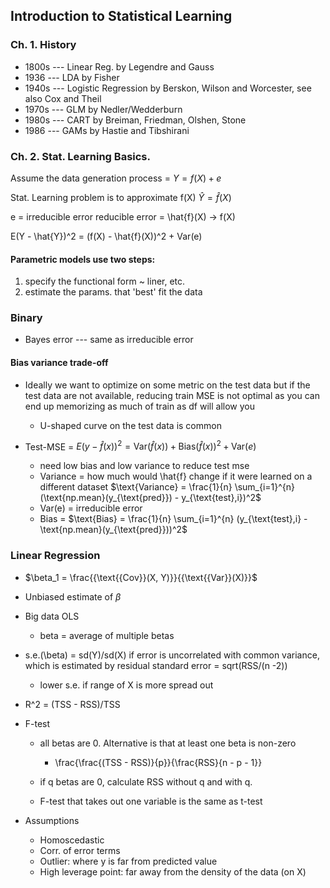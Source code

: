 ## Introduction to Statistical Learning

### Ch. 1. History

* 1800s --- Linear Reg. by Legendre and Gauss
* 1936  --- LDA by Fisher
* 1940s --- Logistic Regression by Berskon, Wilson and Worcester, see also Cox and Theil
* 1970s --- GLM by Nedler/Wedderburn
* 1980s --- CART by Breiman, Friedman, Olshen, Stone
* 1986  --- GAMs by Hastie and Tibshirani

### Ch. 2. Stat. Learning Basics.

Assume the data generation process =
$Y = f(X) + e$

Stat. Learning problem is to approximate f(X)
$\hat{Y} = \hat{f}(X)$

e = irreducible error
reducible error = \hat{f}(X) -> f(X)

E(Y - \hat{Y})^2 = (f(X) - \hat{f}(X))^2 + Var(e)

#### Parametric models use two steps:

1. specify the functional form ~ liner, etc.
2. estimate the params. that 'best' fit the data

### Binary

* Bayes error --- same as irreducible error

#### Bias variance trade-off

* Ideally we want to optimize on some metric on the test data but if the test data are not available, reducing train MSE is not optimal as you can end up memorizing as much of train as df will allow you
	* U-shaped curve on the test data is common

* Test-MSE = 
	$E(y - \hat{f}(x))^2 = \text{Var}(\hat{f}(x)) + \text{Bias}(\hat{f}(x))^2 + \text{Var}(e)$
	* need low bias and low variance to reduce test mse
	* Variance = how much would \hat{f} change if it were learned on a different dataset
		$\text{Variance} = \frac{1}{n} \sum_{i=1}^{n} (\text{np.mean}(y_{\text{pred}}) - y_{\text{test},i})^2$
	* Var(e) = irreducible error
	* Bias = 
		$\text{Bias} = \frac{1}{n} \sum_{i=1}^{n} (y_{\text{test},i} - \text{np.mean}(y_{\text{pred}}))^2$

### Linear Regression

* $\beta_1 = \frac{{\text{{Cov}}(X, Y)}}{{\text{{Var}}(X)}}$

* Unbiased estimate of $\beta$

* Big data OLS
	- beta = average of multiple betas

* s.e.(\beta) = sd(Y)/sd(X) if error is uncorrelated with common variance, which is estimated by residual standard error = sqrt(RSS/(n -2))
	- lower s.e. if range of X is more spread out

* R^2 = (TSS - RSS)/TSS

* F-test
	- all betas are 0. Alternative is that at least one beta is non-zero
		- \frac{\frac{(TSS - RSS)}{p}}{\frac{RSS}{n - p - 1}}
	
	- if q betas are 0, calculate RSS without q and with q.
	- F-test that takes out one variable is the same as t-test

* Assumptions
	* Homoscedastic
	* Corr. of error terms
	* Outlier: where y is far from predicted value 
	* High leverage point: far away from the density of the data (on X)






